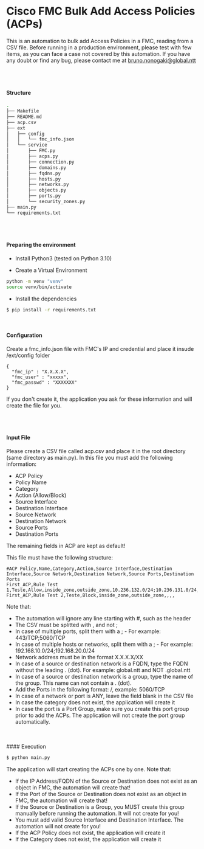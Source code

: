 # Cisco FMC Bulk Add Access Policies (ACPs)

This is an automation to bulk add Access Policies in a FMC, reading from a CSV file.
Before running in a production environment, please test with few items, as you can face a case not covered by this automation.
If you have any doubt or find any bug, please contact me at bruno.nonogaki@global.ntt

<br><br>
#### Structure

```bash
.
├── Makefile
├── README.md
├── acp.csv
├── ext
│   ├── config
│   │   └── fmc_info.json
│   └── service
│       ├── FMC.py
│       ├── acps.py
│       ├── connection.py
│       ├── domains.py
│       ├── fqdns.py
│       ├── hosts.py
│       ├── networks.py
│       ├── objects.py
│       ├── ports.py
│       └── security_zones.py
├── main.py
└── requirements.txt
```

<br><br>
#### Preparing the environment

- Install Python3 (tested on Python 3.10)

- Create a Virtual Environment
```bash
python -m venv "venv"
source venv/bin/activate
```

- Install the dependencies

```bash
$ pip install -r requirements.txt
```
<br>

#### Configuration

Create a fmc_info.json file with FMC's IP and credential and place it insude /ext/config folder
```
{
  "fmc_ip" : "X.X.X.X",
  "fmc_user" : "xxxxx",
  "fmc_passwd" : "XXXXXXX"
}
```
If you don't create it, the application you ask for these information and will create the file for you.


<br><br>
#### Input File

Please create a CSV file called acp.csv and place it in the root directory (same directory as main.py). In this file you must add the following information:
- ACP Policy
- Policy Name
- Category
- Action (Allow/Block)
- Source Interface
- Destination Interface
- Source Network
- Destination Network
- Source Ports
- Destination Ports

The remaining fields in ACP are kept as default!

This file must have the following structure:
```
#ACP Policy,Name,Category,Action,Source Interface,Destination Interface,Source Network,Destination Network,Source Ports,Destination Ports
First_ACP,Rule Test 1,Teste,Allow,inside_zone,outside_zone,10.236.132.0/24;10.236.131.0/24,10.236.139.252;10.236.139.251,443/TCP;443/TCP;2002/TCP,443/TCP;443/TCP;2002/TCP
First_ACP,Rule Test 2,Teste,Block,inside_zone,outside_zone,,,,
```

Note that:
- The automation will ignore any line starting with #, such as the header
- The CSV must be splitted with , and not ;
- In case of multiple ports, split them with a ; - For example: 443/TCP;5060/TCP
- In case of multiple hosts or networks, split them with a ; - For example: 192.168.10.0/24;192.168.20.0/24
- Network address must be in the format X.X.X.X/XX
- In case of a source or destination network is a FQDN, type the FQDN without the leading . (dot). For example: global.ntt and NOT .global.ntt
- In case of a source or destination network is a group, type the name of the group. This name can not contain a . (dot).
- Add the Ports in the following format: <PORTNUMBER>/<PROTOCOL>, example: 5060/TCP
- In case of a network or port is ANY, leave the field blank in the CSV file
- In case the category does not exist, the application will create it
- In case the port is a Port Group, make sure you create this port group prior to add the ACPs. The application will not create the port group automatically.


<br>
<br>
#### Execution

```bash
$ python main.py
```

The application will start creating the ACPs one by one. Note that:
- If the IP Address/FQDN of the Source or Destination does not exist as an object in FMC, the automation will create that!
- If the Port of the Source or Destination does not exist as an object in FMC, the automation will create that!
- If the Source or Destination is a Group, you MUST create this group manually before running the automation. It will not create for you!
- You must add valid Source Interface and Destination Interface. The automation will not create for you!
- If the ACP Policy does not exist, the application will create it
- If the Category does not exist, the application will create it